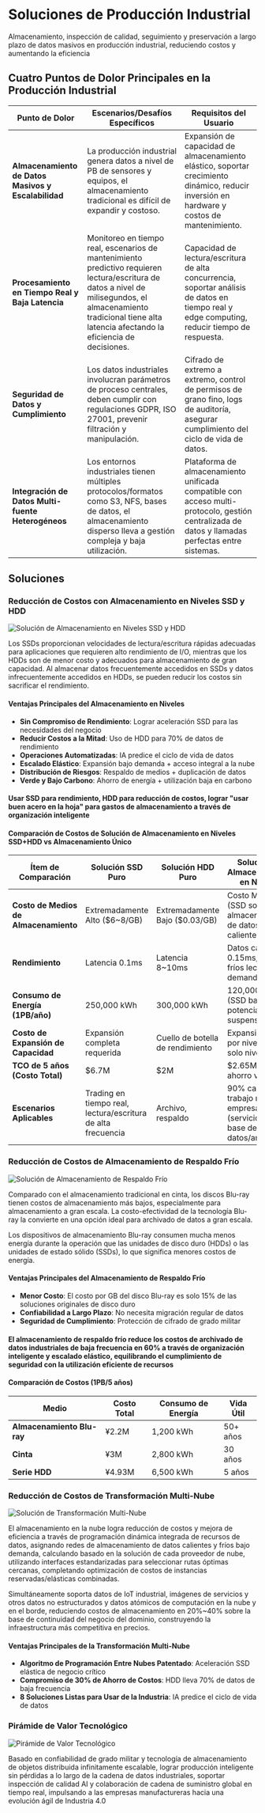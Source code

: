 # Soluciones de Producción Industrial

Almacenamiento, inspección de calidad, seguimiento y preservación a largo plazo de datos masivos en producción industrial, reduciendo costos y aumentando la eficiencia

## Cuatro Puntos de Dolor Principales en la Producción Industrial

| Punto de Dolor | Escenarios/Desafíos Específicos | Requisitos del Usuario |
|----------------|----------------------------------|------------------------|
| **Almacenamiento de Datos Masivos y Escalabilidad** | La producción industrial genera datos a nivel de PB de sensores y equipos, el almacenamiento tradicional es difícil de expandir y costoso. | Expansión de capacidad de almacenamiento elástico, soportar crecimiento dinámico, reducir inversión en hardware y costos de mantenimiento. |
| **Procesamiento en Tiempo Real y Baja Latencia** | Monitoreo en tiempo real, escenarios de mantenimiento predictivo requieren lectura/escritura de datos a nivel de milisegundos, el almacenamiento tradicional tiene alta latencia afectando la eficiencia de decisiones. | Capacidad de lectura/escritura de alta concurrencia, soportar análisis de datos en tiempo real y edge computing, reducir tiempo de respuesta. |
| **Seguridad de Datos y Cumplimiento** | Los datos industriales involucran parámetros de proceso centrales, deben cumplir con regulaciones GDPR, ISO 27001, prevenir filtración y manipulación. | Cifrado de extremo a extremo, control de permisos de grano fino, logs de auditoría, asegurar cumplimiento del ciclo de vida de datos. |
| **Integración de Datos Multi-fuente Heterogéneos** | Los entornos industriales tienen múltiples protocolos/formatos como S3, NFS, bases de datos, el almacenamiento disperso lleva a gestión compleja y baja utilización. | Plataforma de almacenamiento unificada compatible con acceso multi-protocolo, gestión centralizada de datos y llamadas perfectas entre sistemas. |

## Soluciones

### Reducción de Costos con Almacenamiento en Niveles SSD y HDD

![Solución de Almacenamiento en Niveles SSD y HDD](./images/ssd-hdd-solution.png)

Los SSDs proporcionan velocidades de lectura/escritura rápidas adecuadas para aplicaciones que requieren alto rendimiento de I/O, mientras que los HDDs son de menor costo y adecuados para almacenamiento de gran capacidad. Al almacenar datos frecuentemente accedidos en SSDs y datos infrecuentemente accedidos en HDDs, se pueden reducir los costos sin sacrificar el rendimiento.

#### Ventajas Principales del Almacenamiento en Niveles

- **Sin Compromiso de Rendimiento**: Lograr aceleración SSD para las necesidades del negocio
- **Reducir Costos a la Mitad**: Uso de HDD para 70% de datos de rendimiento
- **Operaciones Automatizadas**: IA predice el ciclo de vida de datos
- **Escalado Elástico**: Expansión bajo demanda + acceso integral a la nube
- **Distribución de Riesgos**: Respaldo de medios + duplicación de datos
- **Verde y Bajo Carbono**: Ahorro de energía + utilización baja en carbono

#### Usar SSD para rendimiento, HDD para reducción de costos, lograr "usar buen acero en la hoja" para gastos de almacenamiento a través de organización inteligente

#### Comparación de Costos de Solución de Almacenamiento en Niveles SSD+HDD vs Almacenamiento Único

| Ítem de Comparación | Solución SSD Puro | Solución HDD Puro | Solución de Almacenamiento en Niveles |
|---------------------|-------------------|-------------------|---------------------------------------|
| **Costo de Medios de Almacenamiento** | Extremadamente Alto ($6~8/GB) | Extremadamente Bajo ($0.03/GB) | Costo Mixto (SSD solo almacena 20% de datos calientes) |
| **Rendimiento** | Latencia 0.1ms | Latencia 8~10ms | Datos calientes 0.15ms, datos fríos lectura bajo demanda |
| **Consumo de Energía (1PB/año)** | 250,000 kWh | 300,000 kWh | 120,000 kWh (SSD baja potencia + HDD suspensión) |
| **Costo de Expansión de Capacidad** | Expansión completa requerida | Cuello de botella de rendimiento | Expansión nivel por nivel (ej., solo nivel HDD) |
| **TCO de 5 años (Costo Total)** | $6.7M | $2M | $2.65M (60% ahorro vs SSD) |
| **Escenarios Aplicables** | Trading en tiempo real, lectura/escritura de alta frecuencia | Archivo, respaldo | 90% cargas de trabajo mixtas empresariales (servicios de base de datos/archivos) |

### Reducción de Costos de Almacenamiento de Respaldo Frío

![Solución de Almacenamiento de Respaldo Frío](./images/cold-backup-solution.png)

Comparado con el almacenamiento tradicional en cinta, los discos Blu-ray tienen costos de almacenamiento más bajos, especialmente para almacenamiento a gran escala. La costo-efectividad de la tecnología Blu-ray la convierte en una opción ideal para archivado de datos a gran escala.

Los dispositivos de almacenamiento Blu-ray consumen mucha menos energía durante la operación que las unidades de disco duro (HDDs) o las unidades de estado sólido (SSDs), lo que significa menores costos de energía.

#### Ventajas Principales del Almacenamiento de Respaldo Frío

- **Menor Costo**: El costo por GB del disco Blu-ray es solo 15% de las soluciones originales de disco duro
- **Confiabilidad a Largo Plazo**: No necesita migración regular de datos
- **Seguridad de Cumplimiento**: Protección de cifrado de grado militar

#### El almacenamiento de respaldo frío reduce los costos de archivado de datos industriales de baja frecuencia en 60% a través de organización inteligente y escalado elástico, equilibrando el cumplimiento de seguridad con la utilización eficiente de recursos

#### Comparación de Costos (1PB/5 años)

| Medio | Costo Total | Consumo de Energía | Vida Útil |
|-------|-------------|-------------------|-----------|
| **Almacenamiento Blu-ray** | ¥2.2M | 1,200 kWh | 50+ años |
| **Cinta** | ¥3M | 2,800 kWh | 30 años |
| **Serie HDD** | ¥4.93M | 6,500 kWh | 5 años |

### Reducción de Costos de Transformación Multi-Nube

![Solución de Transformación Multi-Nube](./images/multi-cloud-solution.png)

El almacenamiento en la nube logra reducción de costos y mejora de eficiencia a través de programación dinámica integrada de recursos de datos, asignando redes de almacenamiento de datos calientes y fríos bajo demanda, calculando basado en la solución de cada proveedor de nube, utilizando interfaces estandarizadas para seleccionar rutas óptimas cercanas, completando optimización de costos de instancias reservadas/elásticas combinadas.

Simultáneamente soporta datos de IoT industrial, imágenes de servicios y otros datos no estructurados y datos atómicos de computación en la nube y en el borde, reduciendo costos de almacenamiento en 20%~40% sobre la base de continuidad del negocio del dominio, construyendo la infraestructura más competitiva en precios.

#### Ventajas Principales de la Transformación Multi-Nube

- **Algoritmo de Programación Entre Nubes Patentado**: Aceleración SSD elástica de negocio crítico
- **Compromiso de 30% de Ahorro de Costos**: HDD lleva 70% de datos de baja frecuencia
- **8 Soluciones Listas para Usar de la Industria**: IA predice el ciclo de vida de datos

### Pirámide de Valor Tecnológico

![Pirámide de Valor Tecnológico](./images/tech-value-pyramid.png)

Basado en confiabilidad de grado militar y tecnología de almacenamiento de objetos distribuida infinitamente escalable, lograr producción inteligente sin pérdidas a lo largo de la cadena de datos industriales, soportar inspección de calidad AI y colaboración de cadena de suministro global en tiempo real, impulsando a las empresas manufactureras hacia una evolución ágil de Industria 4.0